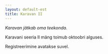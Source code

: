 ```yaml
---
layout: default-est
title: Karavan II
---
```

*Karavan jätkab oma teekonda.*

Karavani seeria II mäng toimub oktoobri alguses.

Registreerimine avatakse suvel.
